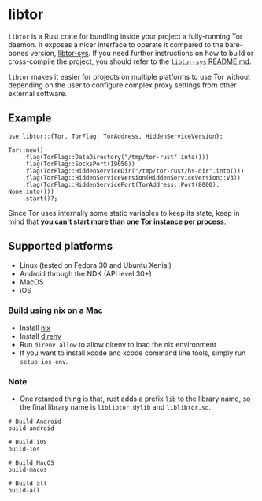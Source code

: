 # libtor

`libtor` is a Rust crate for bundling inside your project a fully-running Tor daemon.
It exposes a nicer interface to operate it compared to the bare-bones version, [libtor-sys](https://crates.io/crates/libtor-sys).
If you need further instructions on how to build or cross-compile the project, you should refer to the [`libtor-sys` README.md](https://github.com/MagicalBitcoin/libtor-sys).

`libtor` makes it easier for projects on multiple platforms to use Tor without depending on the user to configure complex proxy settings from other external software.

## Example

```
use libtor::{Tor, TorFlag, TorAddress, HiddenServiceVersion};

Tor::new()
    .flag(TorFlag::DataDirectory("/tmp/tor-rust".into()))
    .flag(TorFlag::SocksPort(19050))
    .flag(TorFlag::HiddenServiceDir("/tmp/tor-rust/hs-dir".into()))
    .flag(TorFlag::HiddenServiceVersion(HiddenServiceVersion::V3))
    .flag(TorFlag::HiddenServicePort(TorAddress::Port(8000), None.into()))
    .start()?;
```

Since Tor uses internally some static variables to keep its state, keep in mind that **you can't start more than one Tor instance per process**.

## Supported platforms

* Linux (tested on Fedora 30 and Ubuntu Xenial)
* Android through the NDK (API level 30+)
* MacOS
* iOS

### Build using nix on a Mac
- Install [nix](https://determinate.systems/nix-installer/)
- Install [direnv](https://direnv.net/)
- Run `direnv allow` to allow direnv to load the nix environment
- If you want to install xcode and xcode command line tools, simply run `setup-ios-env`.

### Note 
- One retarded thing is that, rust adds a prefix `lib` to the library name, so the final library name is `liblibtor.dylib` and `liblibtor.so`.

```
# Build Android
build-android

# Build iOS
build-ios

# Build MacOS
build-macos

# Build all
build-all
```
